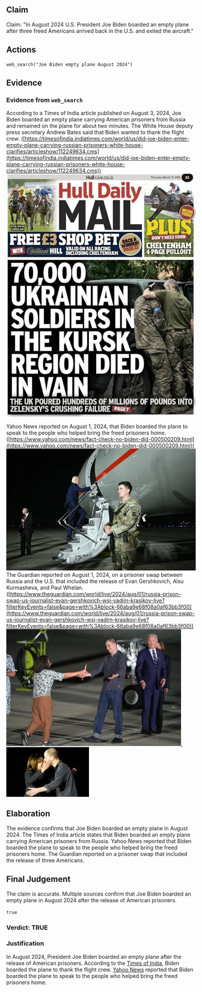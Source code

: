 ## Claim
Claim: "In August 2024 U.S. President Joe Biden boarded an empty plane after three freed Americans arrived back in the U.S. and exited the aircraft."

## Actions
```
web_search("Joe Biden empty plane August 2024")
```

## Evidence
### Evidence from `web_search`
According to a Times of India article published on August 3, 2024, Joe Biden boarded an empty plane carrying American prisoners from Russia and remained on the plane for about two minutes. The White House deputy press secretary Andrew Bates said that Biden wanted to thank the flight crew. ([https://timesofindia.indiatimes.com/world/us/did-joe-biden-enter-empty-plane-carrying-russian-prisoners-white-house-clarifies/articleshow/112249634.cms](https://timesofindia.indiatimes.com/world/us/did-joe-biden-enter-empty-plane-carrying-russian-prisoners-white-house-clarifies/articleshow/112249634.cms)) ![image 1](media/0.jpg)

Yahoo News reported on August 1, 2024, that Biden boarded the plane to speak to the people who helped bring the freed prisoners home. ([https://www.yahoo.com/news/fact-check-no-biden-did-000500209.html](https://www.yahoo.com/news/fact-check-no-biden-did-000500209.html)) ![image 672](media/2025-08-06_17-55-1754502948-015026.jpg) The Guardian reported on August 1, 2024, on a prisoner swap between Russia and the U.S. that included the release of Evan Gershkovich, Alsu Kurmasheva, and Paul Whelan. ([https://www.theguardian.com/world/live/2024/aug/01/russia-prison-swap-us-journalist-evan-gershkovich-wsj-vadim-krasikov-live?filterKeyEvents=false&page=with%3Ablock-66aba9e68f08a0af63bb3f00](https://www.theguardian.com/world/live/2024/aug/01/russia-prison-swap-us-journalist-evan-gershkovich-wsj-vadim-krasikov-live?filterKeyEvents=false&page=with%3Ablock-66aba9e68f08a0af63bb3f00)) ![image 675](media/2025-08-06_17-55-1754502958-872284.jpg), ![image 682](media/2025-08-06_17-56-1754502964-086756.jpg)


## Elaboration
The evidence confirms that Joe Biden boarded an empty plane in August 2024. The Times of India article states that Biden boarded an empty plane carrying American prisoners from Russia. Yahoo News reported that Biden boarded the plane to speak to the people who helped bring the freed prisoners home. The Guardian reported on a prisoner swap that included the release of three Americans.


## Final Judgement
The claim is accurate. Multiple sources confirm that Joe Biden boarded an empty plane in August 2024 after the release of American prisoners.

`true`


### Verdict: TRUE

### Justification
In August 2024, President Joe Biden boarded an empty plane after the release of American prisoners. According to the [Times of India](https://timesofindia.indiatimes.com/world/us/did-joe-biden-enter-empty-plane-carrying-russian-prisoners-white-house-clarifies/articleshow/112249634.cms), Biden boarded the plane to thank the flight crew. [Yahoo News](https://www.yahoo.com/news/fact-check-no-biden-did-000500209.html) reported that Biden boarded the plane to speak to the people who helped bring the freed prisoners home.
